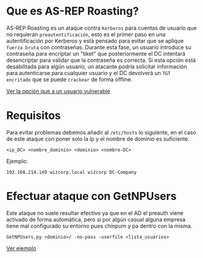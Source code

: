 # Que es AS-REP Roasting?
AS-REP Roasting es un ataque contra `Kerberos` para cuentas de usuario que no requieran `preautentificación`, esto es el primer paso en una autentificación por Kerberos y está pensado para evitar que se aplique `fuerza bruta` con contraseñas. Durante esta fase, un usuario introduce su contraseña para encriptar un "tiket" que posteriormente el DC intentará desencriptar para validar que la contraseña es correcta. Si esta opción está desabilitada para algún usuario, un atacante podría solicitar información para autenticarse para cualquier usuario y el DC devolverá un `TGT encritado` que se puede `crackear` de forma offline.

[Ver la opción que a un usuario vulnerable](Images/fallo/README.md)

# Requisitos
Para evitar problemas debemos añadir al `/etc/hosts` lo siguiente, en el caso de este ataque con poner solo la ip y el nombre de dominio es suficiente.
```
<ip_DC> <nombre_dominio> <dominio> <nombre-DC>
```
Ejemplo:
```
192.168.214.149 wizcorp.local wizcorp DC-Company
```

# Efectuar ataque con GetNPUsers
Este ataque no suele resultar efectivo ya que en el AD el preauth viene activado de forma automática, pero si por algún casual alguna empresa tiene mal configurado su entorno pues chinpum y pa dentro con la misma.
```
GetNPUsers.py <dominio>/ -no-pass -userfile <lista_usuarios>
```
[Ver ejemplo](Images/npu/README.md)
